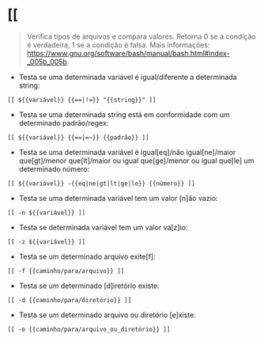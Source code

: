 # [[

> Verifica tipos de arquivos e compara valores.
> Retorna 0 se a condição é verdadeira, 1 se a condição é falsa.
> Mais informações: <https://www.gnu.org/software/bash/manual/bash.html#index-_005b_005b>.

- Testa se uma determinada variável é igual/diferente a determinada string:

`[[ ${{variável}} {{==|!=}} "{{string}}" ]]`

- Testa se uma determinada string está em conformidade com um determinado padrão/regex:

`[[ ${{variável}} {{==|=~}} {{padrão}} ]]`

- Testa se uma determinada variável é igual[eq]/não igual[ne]/maior que[gt]/menor que[lt]/maior ou igual que[ge]/menor ou igual que[le] um determinado número:

`[[ ${{variável}} -{{eq|ne|gt|lt|ge|le}} {{número}} ]]`

- Testa se uma determinada variável tem um valor [n]ão vazio:

`[[ -n ${{variável}} ]]`

- Testa se determinada variável tem um valor va[z]io:

`[[ -z ${{variável}} ]]`

- Testa se um determinado arquivo exite[f]:

`[[ -f {{caminho/para/arquivo}} ]]`

- Testa se um determinado [d]iretório existe:

`[[ -d {{caminho/para/diretório}} ]]`

- Testa se um determinado arquivo ou diretório [e]xiste:

`[[ -e {{caminho/para/arquivo_ou_diretório}} ]]`
